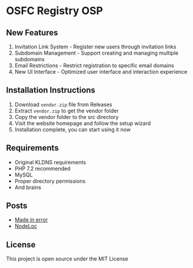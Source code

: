 # OSFC Registry OSP

## New Features

1. Invitation Link System - Register new users through invitation links
2. Subdomain Management - Support creating and managing multiple subdomains 
3. Email Restrictions - Restrict registration to specific email domains
4. New UI Interface - Optimized user interface and interaction experience

## Installation Instructions

1. Download `vendor.zip` file from Releases
2. Extract `vendor.zip` to get the vendor folder
3. Copy the vendor folder to the src directory
4. Visit the website homepage and follow the setup wizard
5. Installation complete, you can start using it now

## Requirements

- Original KLDNS requirements
- PHP 7.2 recommended
- MySQL
- Proper directory permissions
- And brains

## Posts

- [Made in error](https://mie.opens.ltd/d/6)
- [NodeLoc](https://nodeloc.cc/t/topic/47918/)

## License

This project is open source under the MIT License
